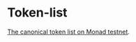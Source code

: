 # Token-list

[The canonical token list on Monad testnet](https://raw.githubusercontent.com/monad-developers/token-list/main/tokenlist.json).
